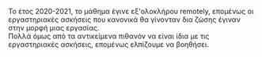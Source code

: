 Το έτος 2020-2021, το μάθημα έγινε εξ'ολοκλήρου remotely, επομένως οι εργαστηριακές ασκήσεις που κανονικά θα γίνονταν δια ζώσης έγιναν στην μορφή μιας εργασίας.  
Πολλά όμως από τα αντικείμενα πιθανόν να είναι ίδια με τις εργαστηριακές ασκήσεις, επομένως ελπίζουμε να βοηθήσει.
